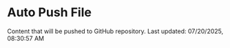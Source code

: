 # Auto Push File

Content that will be pushed to GitHub repository.
Last updated: 07/20/2025, 08:30:57 AM